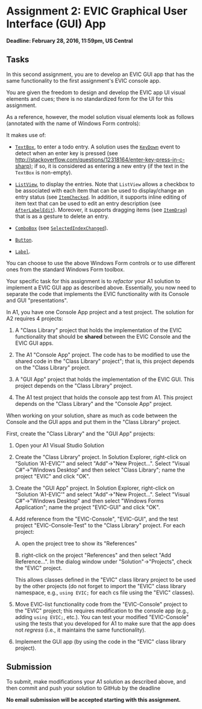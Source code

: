 # Assignment 2: EVIC Graphical User Interface (GUI) App

**Deadline: February 28, 2016, 11:59pm, US Central**

## Tasks

In this second assignment, you are to develop an EVIC GUI app that has the
same functionality to the first assignment's EVIC console app.

You are given the freedom to design and develop the EVIC app UI visual elements
and cues; there is no standardized form for the UI for this assignment.

As a reference, however, the model solution visual elements look as follows 
(annotated with the name of Windows Form controls):


It makes use of:

* [`TextBox`](http://www.dotnetperls.com/textbox), to enter a todo entry.
  A solution uses the 
  [`KeyDown`](http://msdn.microsoft.com/en-us/library/system.windows.forms.control.keydown(v=vs.110).aspx)
  event to detect when an enter key is pressed (see 
  http://stackoverflow.com/questions/12318164/enter-key-press-in-c-sharp);
  if so, it is considered as entering a new entry (if the text in the `TextBox` 
  is non-empty).

* [`ListView`](http://www.dotnetperls.com/listview), to display the entries.
  Note that `ListView` allows a checkbox to be associated with each item that
  can be used to display/change an entry status (see
  [`ItemChecked`](http://msdn.microsoft.com/en-us/library/system.windows.forms.listview.itemchecked(v=vs.110).aspx).
  In addition, it supports inline editing of item text that can be used to edit
  an entry description (see
  [`AfterLabelEdit`](http://msdn.microsoft.com/en-us/library/system.windows.forms.listview.afterlabeledit(v=vs.110).aspx)).
  Moreover, it supports dragging items (see
  [`ItemDrag`](http://msdn.microsoft.com/en-us/library/system.windows.forms.listview.itemdrag(v=vs.110).aspx))
  that is as a gesture to delete an entry.
   
* [`ComboBox`](http://www.dotnetperls.com/combobox)
(see [`SelectedIndexChanged`](http://msdn.microsoft.com/en-us/library/system.windows.forms.combobox.selectedindexchanged(v=vs.110).aspx)).

* [`Button`](http://www.dotnetperls.com/button).
  
* [`Label`](http://www.dotnetperls.com/label). 
  
You can choose to use the above Windows Form controls or to use different ones
from the standard Windows Form toolbox.

Your specific task for this assignment is to *refactor* your A1 solution to
implement a EVIC GUI app as described above.
Essentially, you now need to separate the code that implements the EVIC 
functionality with its Console and GUI "presentations".

In A1, you have one Console App project and a test project.
The solution for A2 requires 4 projects:
   
1. A "Class Library" project that holds the implementation of the EVIC
   functionality that should be **shared** between the EVIC Console and the EVIC GUI 
   apps. 
      
2. The A1 "Console App" project. The code has to be modified to use the shared
   code in the "Class Library" project"; that is, this project depends on the 
   "Class Library" project.
        
3. A "GUI App" project that holds the implementation of the EVIC GUI.
   This project depends on the "Class Library" project.
   
4. The A1 test project that holds the console app test from A1.
   This project depends on the "Class Library" and the "Console App" project.
   
When working on your solution, share as much as code between the Console
and the GUI apps and put them in the "Class Library" project.

First, create the "Class Library" and the "GUI App" projects:

1. Open your A1 Visual Studio Solution

2. Create the "Class Library" project.
   In Solution Explorer, right-click on "Solution 'A1-EVIC'" and select 
   "Add"->"New Project...". Select "Visual C#"->"Windows Desktop" and then 
   select "Class Library"; name the project "EVIC" and click "OK".

3. Create the "GUI App" project.
   In Solution Explorer, right-click on "Solution 'A1-EVIC'" and select 
   "Add"->"New Project...". Select "Visual C#"->"Windows Desktop" and then 
   select "Windows Forms Application"; name the project "EVIC-GUI" and click 
   "OK".
   
4. Add reference from the "EVIC-Console", "EVIC-GUI", and the test project 
   "EVIC-Console-Test" to the "Class Library" project. 
   For each project:
   
   A. open the project tree to show its "References"
   
   B. right-click on the project "References" and then select 
      "Add Reference...". In the dialog window under "Solution"->"Projects",
      check the "EVIC" project.
       
   This allows classes defined in the "EVIC" class library project to be used by
   the other projects (do not forget to import the "EVIC" class library 
   namespace, e.g., `using EVIC;` for each cs file using the "EVIC" classes). 
   
5. Move EVIC-list functionality code from the "EVIC-Console" project to the
   "EVIC" project; this requires modification to the console app (e.g., adding
   `using EVIC;`, etc.).
   You can test your modified "EVIC-Console" using the tests that you developed
   for A1 to make sure that the app does not *regress* (i.e., it maintains the
   same functionality). 

6. Implement the GUI app (by using the code in the "EVIC" class library project).


## Submission

To submit, make modifications your A1 solution as described above, and then 
commit and push your solution to GitHub by the deadline

**No email submission will be accepted starting with this assignment.**


